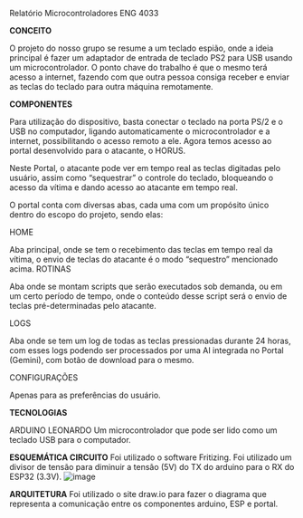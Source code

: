 Relatório Microcontroladores ENG 4033

**CONCEITO**

O projeto do nosso grupo se resume a um teclado espião, onde a ideia principal é fazer um adaptador de entrada de teclado PS2 para USB usando um microcontrolador. O ponto chave do trabalho é que o mesmo terá acesso a internet, fazendo com que outra pessoa consiga receber e enviar as teclas do teclado para outra máquina remotamente.

**COMPONENTES**

Para utilização do dispositivo, basta conectar o teclado na porta PS/2 e o USB no computador, ligando automaticamente o microcontrolador e a internet, possibilitando o acesso remoto a ele. Agora temos acesso ao portal desenvolvido para o atacante, o HORUS.

Neste Portal, o atacante pode ver em tempo real as teclas digitadas pelo usuário, assim como “sequestrar” o controle do teclado, bloqueando o acesso da vítima e dando acesso ao atacante em tempo real.

O portal conta com diversas abas, cada uma com um propósito único dentro do escopo do projeto, sendo elas:

HOME
	
Aba principal, onde se tem o recebimento das teclas em tempo real da vítima, o envio de teclas do atacante é o modo “sequestro” mencionado acima.
ROTINAS

Aba onde se montam scripts que serão executados sob demanda, ou em um certo período de tempo, onde o conteúdo desse script será o envio de teclas pré-determinadas pelo atacante.

LOGS

Aba onde se tem um log de todas as teclas pressionadas durante 24 horas, com esses logs podendo ser processados por uma AI integrada no Portal (Gemini), com botão de download para o mesmo.

CONFIGURAÇÕES

Apenas para as preferências do usuário.

**TECNOLOGIAS**

ARDUINO LEONARDO
Um microcontrolador que pode ser lido como um teclado USB para o computador.

**ESQUEMÁTICA CIRCUITO**
Foi utilizado o software Fritizing. Foi utilizado um divisor de tensão para diminuir a tensão (5V) do TX do arduino para o RX do ESP32 (3.3V).
![image](https://github.com/user-attachments/assets/4921ecea-22f8-4678-ab55-c594c4ce0585)

**ARQUITETURA**
Foi utilizado o site draw.io para fazer o diagrama que representa a comunicação entre os componentes arduino, ESP e portal.


